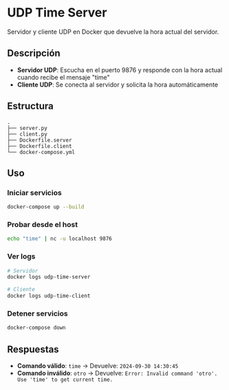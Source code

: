 # UDP Time Server

Servidor y cliente UDP en Docker que devuelve la hora actual del servidor.

## Descripción

- **Servidor UDP**: Escucha en el puerto 9876 y responde con la hora actual cuando recibe el mensaje "time"
- **Cliente UDP**: Se conecta al servidor y solicita la hora automáticamente

## Estructura

```
.
├── server.py
├── client.py
├── Dockerfile.server
├── Dockerfile.client
└── docker-compose.yml
```

## Uso

### Iniciar servicios

```bash
docker-compose up --build
```

### Probar desde el host

```bash
echo "time" | nc -u localhost 9876
```

### Ver logs

```bash
# Servidor
docker logs udp-time-server

# Cliente
docker logs udp-time-client
```

### Detener servicios

```bash
docker-compose down
```

## Respuestas

- **Comando válido**: `time` → Devuelve: `2024-09-30 14:30:45`
- **Comando inválido**: `otro` → Devuelve: `Error: Invalid command 'otro'. Use 'time' to get current time.`